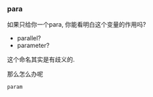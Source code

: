 ### para
如果只给你一个para, 你能看明白这个变量的作用吗?

- parallel?
- parameter?

这个命名其实是有歧义的.

那么怎么办呢
```
param
```

